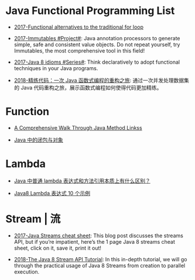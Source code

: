 # Java Functional Programming List

- [2017-Functional alternatives to the traditional for loop](https://parg.co/baJ)

- [2017-Immutables #Project#](http://immutables.github.io/): Java annotation processors to generate simple, safe and consistent value objects. Do not repeat yourself, try Immutables, the most comprehensive tool in this field!

- [2017-Java 8 idioms #Series#](https://www.ibm.com/developerworks/java/library/j-java8idioms1/index.html): Think declaratively to adopt functional techniques in your Java programs.

- [2018-精练代码：一次 Java 函数式编程的重构之旅](http://www.importnew.com/28139.html): 通过一次并发处理数据集的 Java 代码重构之旅，展示函数式编程如何使得代码更加精练。

# Function

- [A Comprehensive Walk Through Java Method Linkss](https://dzone.com/articles/a-comprehensive-walk-over-java-method-references)

- [Java 中的闭包与对象](https://www.zhihu.com/question/21395848)

# Lambda

- [Java 中普通 lambda 表达式和方法引用本质上有什么区别？](https://www.zhihu.com/question/51491241/answer/126232275)

- [Java8 Lambda 表达式 10 个示例](http://www.importnew.com/16436.html)

# Stream | 流

- [2017-Java Streams cheat sheet](https://zeroturnaround.com/rebellabs/java-8-streams-cheat-sheet/): This blog post discusses the streams API, but if you’re impatient, here’s the 1 page Java 8 streams cheat sheet, click on it, save it, print it out!

- [2018-The Java 8 Stream API Tutorial](https://www.baeldung.com/java-8-streams): In this in-depth tutorial, we will go through the practical usage of Java 8 Streams from creation to parallel execution.

